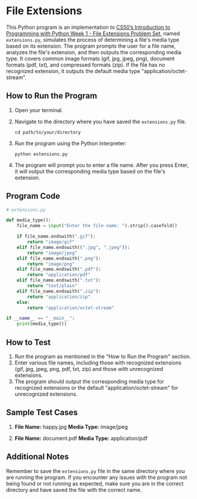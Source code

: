 # File Extensions

This Python program is an implementation to [CS50’s Introduction to Programming with Python Week 1 - File Extensions Problem Set](https://cs50.harvard.edu/python/2022/psets/1/extensions/), named `extensions.py`, simulates the process of determining a file's media type based on its extension. The program prompts the user for a file name, analyzes the file's extension, and then outputs the corresponding media type. It covers common image formats (gif, jpg, jpeg, png), document formats (pdf, txt), and compressed formats (zip). If the file has no recognized extension, it outputs the default media type "application/octet-stream".

## How to Run the Program

1. Open your terminal.
2. Navigate to the directory where you have saved the `extensions.py` file.

   ```
   cd path/to/your/directory
   ```

3. Run the program using the Python interpreter:

   ```
   python extensions.py
   ```

4. The program will prompt you to enter a file name. After you press Enter, it will output the corresponding media type based on the file's extension.

## Program Code

```python
# extensions.py

def media_type():
    file_name = input("Enter the file name: ").strip().casefold()

    if file_name.endswith(".gif"):
        return "image/gif"
    elif file_name.endswith((".jpg", ".jpeg")):
        return "image/jpeg"
    elif file_name.endswith(".png"):
        return "image/png"
    elif file_name.endswith(".pdf"):
        return "application/pdf"
    elif file_name.endswith(".txt"):
        return "text/plain"
    elif file_name.endswith(".zip"):
        return "application/zip"
    else:
        return "application/octet-stream"

if __name__ == "__main__":
    print(media_type())
```

## How to Test

1. Run the program as mentioned in the "How to Run the Program" section.
2. Enter various file names, including those with recognized extensions (gif, jpg, jpeg, png, pdf, txt, zip) and those with unrecognized extensions.
3. The program should output the corresponding media type for recognized extensions or the default "application/octet-stream" for unrecognized extensions.

## Sample Test Cases

1. **File Name:** happy.jpg
   **Media Type:** image/jpeg

2. **File Name:** document.pdf
   **Media Type:** application/pdf

## Additional Notes

Remember to save the `extensions.py` file in the same directory where you are running the program. If you encounter any issues with the program not being found or not running as expected, make sure you are in the correct directory and have saved the file with the correct name.